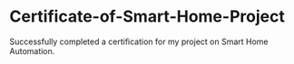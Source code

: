 # Certificate-of-Smart-Home-Project
Successfully completed a certification for my project on Smart Home Automation.
